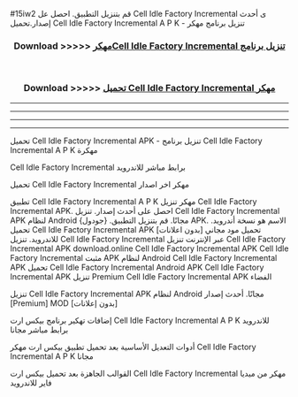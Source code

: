 #15iw2 قم بتنزيل التطبيق. احصل عل Cell Idle Factory Incremental  ى أحدث إصدار.تحميل Cell Idle Factory Incremental  A P K - تنزيل برنامج مهكر



<div align="center">
<h3>Download >>>>> <a href="https://ar-sites.web.app/?ar= Cell Idle Factory Incremental ">مهكرCell Idle Factory Incremental  تنزيل برنامج</a></h3><br>

<h3>Download >>>>> <a href="https://ar-sites.web.app/?ar= Cell Idle Factory Incremental ">تحميل Cell Idle Factory Incremental  مهكر</a></h3>
</div>


----------------------------------------------------------

----------------------------------------------------------

----------------------------------------------------------

----------------------------------------------------------


تحميل Cell Idle Factory Incremental  APK - تنزيل برنامج Cell Idle Factory Incremental  A P K مهكرة

Cell Idle Factory Incremental  برابط مباشر للاندرويد

تحميل Cell Idle Factory Incremental  مهكر اخر اصدار

تطبيق Cell Idle Factory Incremental  A P K مهكر
تنزيل Cell Idle Factory Incremental  APK. احصل على أحدث إصدار.
تنزيل Cell Idle Factory Incremental  APK لنظام Android مجانًا.
قم بتنزيل التطبيق. {جودول} APK. الاسم هو نسخة أندرويد.
تحميل Cell Idle Factory Incremental  APK [بدون اعلانات]
تحميل مود مجاني للاندرويد.
تنزيل Cell Idle Factory Incremental  عبر الإنترنت
تنزيل Cell Idle Factory Incremental  APK
download.online Cell Idle Factory Incremental  APK
Cell Idle Factory Incremental  مثبت APK لنظام Android
Cell Idle Factory Incremental  APK
تحميل Cell Idle Factory Incremental  Android APK
Cell Idle Factory Incremental  APK تنزيل Premium
Cell Idle Factory Incremental  APK الفضاء

تنزيل Cell Idle Factory Incremental  APK لنظام Android مجانًا. أحدث إصدار [Premium] MOD [بدون إعلانات]

إضافات تهكير برنامج بيكس ارت Cell Idle Factory Incremental  A P K للاندرويد برابط مباشر مجانا

أدوات التعديل الأساسية بعد تحميل تطبيق بيكس ارت مهكر Cell Idle Factory Incremental  A P K مجانا

القوالب الجاهزة بعد تحميل بيكس ارت Cell Idle Factory Incremental  مهكر من ميديا فاير للاندرويد



